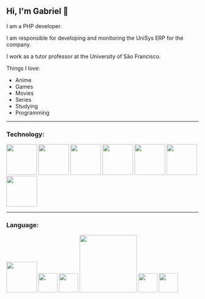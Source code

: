 <h2>Hi, I'm Gabriel 👋</h2>

<p>I am a PHP developer.</p>
<p>I am responsible for developing and monitoring the UniSys ERP for the company.</p>
<p>I work as a tutor professor at the University of São Francisco.</p>

Things I love:

* Anime
* Games
* Movies
* Series
* Studying
* Programming
<hr>

<h3>Technology:</h3>

<img src="https://github.com/GabrielBinotti/GabrielBinotti/assets/164275668/8bc5ba9c-2fc2-4a47-a8fa-9c3e864694c8" width="80px">
<img src="https://github.com/GabrielBinotti/GabrielBinotti/assets/164275668/5ee87ae0-50bf-411a-a2a1-9d91d743362b" width="80px">
<img src="https://github.com/GabrielBinotti/GabrielBinotti/assets/164275668/a54ea478-78c7-4353-af4b-d0138b916429" width="80px">
<img src="https://github.com/GabrielBinotti/GabrielBinotti/assets/164275668/9dacba94-8dab-460a-b3b7-c21861753cba" width="80px">
<img src="https://github.com/GabrielBinotti/GabrielBinotti/assets/164275668/c4ab9bc8-7994-4dc7-b66e-7ff1ed9fa574" width="80px">
<img src="https://github.com/GabrielBinotti/GabrielBinotti/assets/164275668/d2efcfe6-838a-4211-beee-399e15d6bdcc" width="80px">
<img src="https://github.com/GabrielBinotti/GabrielBinotti/assets/164275668/22a00ce5-8b87-4a58-a47a-fbe6c048fa35" width="80px">

<hr>
<h3>Language:</h3>

<img src="https://github.com/GabrielBinotti/GabrielBinotti/assets/164275668/857951cd-5db4-4175-af22-318472f70d97" width="80px">
<img src="https://github.com/GabrielBinotti/GabrielBinotti/assets/164275668/5c763d32-c586-4b78-8d64-2a018f150bc0" width="50px">
<img src="https://github.com/GabrielBinotti/GabrielBinotti/assets/164275668/5da41742-6964-46e4-84f2-b9073facef11" width="50px">
<img src="https://github.com/GabrielBinotti/GabrielBinotti/assets/164275668/09c89c06-ed2a-4fcb-85ef-7d9a796622f0" width="150px">
<img src="https://github.com/GabrielBinotti/GabrielBinotti/assets/164275668/387e8ab2-5091-4f42-bdc1-fcef3f97f132" width="50px">
<img src="https://github.com/GabrielBinotti/GabrielBinotti/assets/164275668/1145cfac-891f-4138-a7ca-3bc90954bed3" width="50px">


